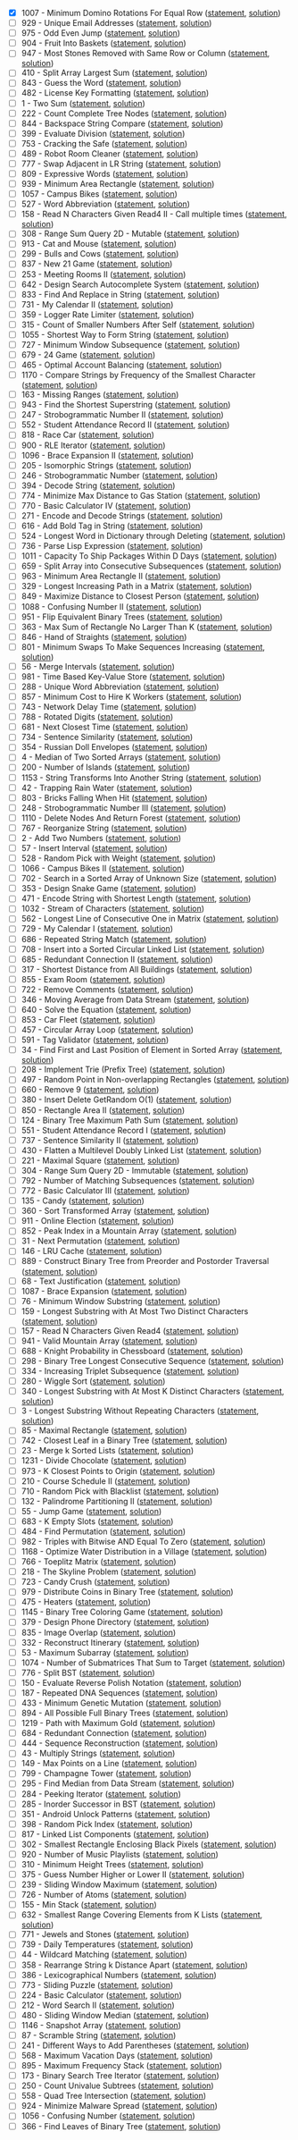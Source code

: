 - [x] 1007 - Minimum Domino Rotations For Equal Row ([statement](https://leetcode.com/problems/minimum-domino-rotations-for-equal-row/), [solution](https://github.com/ManuelLoaizaVasquez/inf263-algoritmia-pucp/blob/master/problemas/implementacion/MinimumDominoRotationsForEqualRow.cpp))
- [ ] 929 - Unique Email Addresses ([statement](#), [solution](#))
- [ ] 975 - Odd Even Jump ([statement](#), [solution](#))
- [ ] 904 - Fruit Into Baskets ([statement](#), [solution](#))
- [ ] 947 - Most Stones Removed with Same Row or Column ([statement](#), [solution](#))
- [ ] 410 - Split Array Largest Sum ([statement](#), [solution](#))
- [ ] 843 - Guess the Word ([statement](#), [solution](#))
- [ ] 482 - License Key Formatting ([statement](#), [solution](#))
- [ ] 1 - Two Sum ([statement](#), [solution](#))
- [ ] 222 - Count Complete Tree Nodes ([statement](#), [solution](#))
- [ ] 844 - Backspace String Compare ([statement](#), [solution](#))
- [ ] 399 - Evaluate Division ([statement](#), [solution](#))
- [ ] 753 - Cracking the Safe ([statement](#), [solution](#))
- [ ] 489 - Robot Room Cleaner ([statement](#), [solution](#))
- [ ] 777 - Swap Adjacent in LR String ([statement](#), [solution](#))
- [ ] 809 - Expressive Words ([statement](#), [solution](#))
- [ ] 939 - Minimum Area Rectangle ([statement](#), [solution](#))
- [ ] 1057 - Campus Bikes ([statement](#), [solution](#))
- [ ] 527 - Word Abbreviation ([statement](#), [solution](#))
- [ ] 158 - Read N Characters Given Read4 II - Call multiple times ([statement](#), [solution](#))
- [ ] 308 - Range Sum Query 2D - Mutable ([statement](#), [solution](#))
- [ ] 913 - Cat and Mouse ([statement](#), [solution](#))
- [ ] 299 - Bulls and Cows ([statement](#), [solution](#))
- [ ] 837 - New 21 Game ([statement](#), [solution](#))
- [ ] 253 - Meeting Rooms II ([statement](#), [solution](#))
- [ ] 642 - Design Search Autocomplete System ([statement](#), [solution](#))
- [ ] 833 - Find And Replace in String ([statement](#), [solution](#))
- [ ] 731 - My Calendar II ([statement](#), [solution](#))
- [ ] 359 - Logger Rate Limiter ([statement](#), [solution](#))
- [ ] 315 - Count of Smaller Numbers After Self ([statement](#), [solution](#))
- [ ] 1055 - Shortest Way to Form String ([statement](#), [solution](#))
- [ ] 727 - Minimum Window Subsequence ([statement](#), [solution](#))
- [ ] 679 - 24 Game ([statement](#), [solution](#))
- [ ] 465 - Optimal Account Balancing ([statement](#), [solution](#))
- [ ] 1170 - Compare Strings by Frequency of the Smallest Character ([statement](#), [solution](#))
- [ ] 163 - Missing Ranges ([statement](#), [solution](#))
- [ ] 943 - Find the Shortest Superstring ([statement](#), [solution](#))
- [ ] 247 - Strobogrammatic Number II ([statement](#), [solution](#))
- [ ] 552 - Student Attendance Record II ([statement](#), [solution](#))
- [ ] 818 - Race Car ([statement](#), [solution](#))
- [ ] 900 - RLE Iterator ([statement](#), [solution](#))
- [ ] 1096 - Brace Expansion II ([statement](#), [solution](#))
- [ ] 205 - Isomorphic Strings ([statement](#), [solution](#))
- [ ] 246 - Strobogrammatic Number ([statement](#), [solution](#))
- [ ] 394 - Decode String ([statement](#), [solution](#))
- [ ] 774 - Minimize Max Distance to Gas Station ([statement](#), [solution](#))
- [ ] 770 - Basic Calculator IV ([statement](#), [solution](#))
- [ ] 271 - Encode and Decode Strings ([statement](#), [solution](#))
- [ ] 616 - Add Bold Tag in String ([statement](#), [solution](#))
- [ ] 524 - Longest Word in Dictionary through Deleting ([statement](#), [solution](#))
- [ ] 736 - Parse Lisp Expression ([statement](#), [solution](#))
- [ ] 1011 - Capacity To Ship Packages Within D Days ([statement](#), [solution](#))
- [ ] 659 - Split Array into Consecutive Subsequences ([statement](#), [solution](#))
- [ ] 963 - Minimum Area Rectangle II ([statement](#), [solution](#))
- [ ] 329 - Longest Increasing Path in a Matrix ([statement](#), [solution](#))
- [ ] 849 - Maximize Distance to Closest Person ([statement](#), [solution](#))
- [ ] 1088 - Confusing Number II ([statement](#), [solution](#))
- [ ] 951 - Flip Equivalent Binary Trees ([statement](#), [solution](#))
- [ ] 363 - Max Sum of Rectangle No Larger Than K ([statement](#), [solution](#))
- [ ] 846 - Hand of Straights ([statement](#), [solution](#))
- [ ] 801 - Minimum Swaps To Make Sequences Increasing ([statement](#), [solution](#))
- [ ] 56 - Merge Intervals ([statement](#), [solution](#))
- [ ] 981 - Time Based Key-Value Store ([statement](#), [solution](#))
- [ ] 288 - Unique Word Abbreviation ([statement](#), [solution](#))
- [ ] 857 - Minimum Cost to Hire K Workers ([statement](#), [solution](#))
- [ ] 743 - Network Delay Time ([statement](#), [solution](#))
- [ ] 788 - Rotated Digits ([statement](#), [solution](#))
- [ ] 681 - Next Closest Time ([statement](#), [solution](#))
- [ ] 734 - Sentence Similarity ([statement](#), [solution](#))
- [ ] 354 - Russian Doll Envelopes ([statement](#), [solution](#))
- [ ] 4 - Median of Two Sorted Arrays ([statement](#), [solution](#))
- [ ] 200 - Number of Islands ([statement](#), [solution](#))
- [ ] 1153 - String Transforms Into Another String ([statement](#), [solution](#))
- [ ] 42 - Trapping Rain Water ([statement](#), [solution](#))
- [ ] 803 - Bricks Falling When Hit ([statement](#), [solution](#))
- [ ] 248 - Strobogrammatic Number III ([statement](#), [solution](#))
- [ ] 1110 - Delete Nodes And Return Forest ([statement](#), [solution](#))
- [ ] 767 - Reorganize String ([statement](#), [solution](#))
- [ ] 2 - Add Two Numbers ([statement](#), [solution](#))
- [ ] 57 - Insert Interval ([statement](#), [solution](#))
- [ ] 528 - Random Pick with Weight ([statement](#), [solution](#))
- [ ] 1066 - Campus Bikes II ([statement](#), [solution](#))
- [ ] 702 - Search in a Sorted Array of Unknown Size ([statement](#), [solution](#))
- [ ] 353 - Design Snake Game ([statement](#), [solution](#))
- [ ] 471 - Encode String with Shortest Length ([statement](#), [solution](#))
- [ ] 1032 - Stream of Characters ([statement](#), [solution](#))
- [ ] 562 - Longest Line of Consecutive One in Matrix ([statement](#), [solution](#))
- [ ] 729 - My Calendar I ([statement](#), [solution](#))
- [ ] 686 - Repeated String Match ([statement](#), [solution](#))
- [ ] 708 - Insert into a Sorted Circular Linked List ([statement](#), [solution](#))
- [ ] 685 - Redundant Connection II ([statement](#), [solution](#))
- [ ] 317 - Shortest Distance from All Buildings ([statement](#), [solution](#))
- [ ] 855 - Exam Room ([statement](#), [solution](#))
- [ ] 722 - Remove Comments ([statement](#), [solution](#))
- [ ] 346 - Moving Average from Data Stream ([statement](#), [solution](#))
- [ ] 640 - Solve the Equation ([statement](#), [solution](#))
- [ ] 853 - Car Fleet ([statement](#), [solution](#))
- [ ] 457 - Circular Array Loop ([statement](#), [solution](#))
- [ ] 591 - Tag Validator ([statement](#), [solution](#))
- [ ] 34 - Find First and Last Position of Element in Sorted Array ([statement](#), [solution](#))
- [ ] 208 - Implement Trie (Prefix Tree) ([statement](#), [solution](#))
- [ ] 497 - Random Point in Non-overlapping Rectangles ([statement](#), [solution](#))
- [ ] 660 - Remove 9 ([statement](#), [solution](#))
- [ ] 380 - Insert Delete GetRandom O(1) ([statement](#), [solution](#))
- [ ] 850 - Rectangle Area II ([statement](#), [solution](#))
- [ ] 124 - Binary Tree Maximum Path Sum ([statement](#), [solution](#))
- [ ] 551 - Student Attendance Record I ([statement](#), [solution](#))
- [ ] 737 - Sentence Similarity II ([statement](#), [solution](#))
- [ ] 430 - Flatten a Multilevel Doubly Linked List ([statement](#), [solution](#))
- [ ] 221 - Maximal Square ([statement](#), [solution](#))
- [ ] 304 - Range Sum Query 2D - Immutable ([statement](#), [solution](#))
- [ ] 792 - Number of Matching Subsequences ([statement](#), [solution](#))
- [ ] 772 - Basic Calculator III ([statement](#), [solution](#))
- [ ] 135 - Candy ([statement](#), [solution](#))
- [ ] 360 - Sort Transformed Array ([statement](#), [solution](#))
- [ ] 911 - Online Election ([statement](#), [solution](#))
- [ ] 852 - Peak Index in a Mountain Array ([statement](#), [solution](#))
- [ ] 31 - Next Permutation ([statement](#), [solution](#))
- [ ] 146 - LRU Cache ([statement](#), [solution](#))
- [ ] 889 - Construct Binary Tree from Preorder and Postorder Traversal ([statement](#), [solution](#))
- [ ] 68 - Text Justification ([statement](#), [solution](#))
- [ ] 1087 - Brace Expansion ([statement](#), [solution](#))
- [ ] 76 - Minimum Window Substring ([statement](#), [solution](#))
- [ ] 159 - Longest Substring with At Most Two Distinct Characters ([statement](#), [solution](#))
- [ ] 157 - Read N Characters Given Read4 ([statement](#), [solution](#))
- [ ] 941 - Valid Mountain Array ([statement](#), [solution](#))
- [ ] 688 - Knight Probability in Chessboard ([statement](#), [solution](#))
- [ ] 298 - Binary Tree Longest Consecutive Sequence ([statement](#), [solution](#))
- [ ] 334 - Increasing Triplet Subsequence ([statement](#), [solution](#))
- [ ] 280 - Wiggle Sort ([statement](#), [solution](#))
- [ ] 340 - Longest Substring with At Most K Distinct Characters ([statement](#), [solution](#))
- [ ] 3 - Longest Substring Without Repeating Characters ([statement](#), [solution](#))
- [ ] 85 - Maximal Rectangle ([statement](#), [solution](#))
- [ ] 742 - Closest Leaf in a Binary Tree ([statement](#), [solution](#))
- [ ] 23 - Merge k Sorted Lists ([statement](#), [solution](#))
- [ ] 1231 - Divide Chocolate ([statement](#), [solution](#))
- [ ] 973 - K Closest Points to Origin ([statement](#), [solution](#))
- [ ] 210 - Course Schedule II ([statement](#), [solution](#))
- [ ] 710 - Random Pick with Blacklist ([statement](#), [solution](#))
- [ ] 132 - Palindrome Partitioning II ([statement](#), [solution](#))
- [ ] 55 - Jump Game ([statement](#), [solution](#))
- [ ] 683 - K Empty Slots ([statement](#), [solution](#))
- [ ] 484 - Find Permutation ([statement](#), [solution](#))
- [ ] 982 - Triples with Bitwise AND Equal To Zero ([statement](#), [solution](#))
- [ ] 1168 - Optimize Water Distribution in a Village ([statement](#), [solution](#))
- [ ] 766 - Toeplitz Matrix ([statement](#), [solution](#))
- [ ] 218 - The Skyline Problem ([statement](#), [solution](#))
- [ ] 723 - Candy Crush ([statement](#), [solution](#))
- [ ] 979 - Distribute Coins in Binary Tree ([statement](#), [solution](#))
- [ ] 475 - Heaters ([statement](#), [solution](#))
- [ ] 1145 - Binary Tree Coloring Game ([statement](#), [solution](#))
- [ ] 379 - Design Phone Directory ([statement](#), [solution](#))
- [ ] 835 - Image Overlap ([statement](#), [solution](#))
- [ ] 332 - Reconstruct Itinerary ([statement](#), [solution](#))
- [ ] 53 - Maximum Subarray ([statement](#), [solution](#))
- [ ] 1074 - Number of Submatrices That Sum to Target ([statement](#), [solution](#))
- [ ] 776 - Split BST ([statement](#), [solution](#))
- [ ] 150 - Evaluate Reverse Polish Notation ([statement](#), [solution](#))
- [ ] 187 - Repeated DNA Sequences ([statement](#), [solution](#))
- [ ] 433 - Minimum Genetic Mutation ([statement](#), [solution](#))
- [ ] 894 - All Possible Full Binary Trees ([statement](#), [solution](#))
- [ ] 1219 - Path with Maximum Gold ([statement](#), [solution](#))
- [ ] 684 - Redundant Connection ([statement](#), [solution](#))
- [ ] 444 - Sequence Reconstruction ([statement](#), [solution](#))
- [ ] 43 - Multiply Strings ([statement](#), [solution](#))
- [ ] 149 - Max Points on a Line ([statement](#), [solution](#))
- [ ] 799 - Champagne Tower ([statement](#), [solution](#))
- [ ] 295 - Find Median from Data Stream ([statement](#), [solution](#))
- [ ] 284 - Peeking Iterator ([statement](#), [solution](#))
- [ ] 285 - Inorder Successor in BST ([statement](#), [solution](#))
- [ ] 351 - Android Unlock Patterns ([statement](#), [solution](#))
- [ ] 398 - Random Pick Index ([statement](#), [solution](#))
- [ ] 817 - Linked List Components ([statement](#), [solution](#))
- [ ] 302 - Smallest Rectangle Enclosing Black Pixels ([statement](#), [solution](#))
- [ ] 920 - Number of Music Playlists ([statement](#), [solution](#))
- [ ] 310 - Minimum Height Trees ([statement](#), [solution](#))
- [ ] 375 - Guess Number Higher or Lower II ([statement](#), [solution](#))
- [ ] 239 - Sliding Window Maximum ([statement](#), [solution](#))
- [ ] 726 - Number of Atoms ([statement](#), [solution](#))
- [ ] 155 - Min Stack ([statement](#), [solution](#))
- [ ] 632 - Smallest Range Covering Elements from K Lists ([statement](#), [solution](#))
- [ ] 771 - Jewels and Stones ([statement](#), [solution](#))
- [ ] 739 - Daily Temperatures ([statement](#), [solution](#))
- [ ] 44 - Wildcard Matching ([statement](#), [solution](#))
- [ ] 358 - Rearrange String k Distance Apart ([statement](#), [solution](#))
- [ ] 386 - Lexicographical Numbers ([statement](#), [solution](#))
- [ ] 773 - Sliding Puzzle ([statement](#), [solution](#))
- [ ] 224 - Basic Calculator ([statement](#), [solution](#))
- [ ] 212 - Word Search II ([statement](#), [solution](#))
- [ ] 480 - Sliding Window Median ([statement](#), [solution](#))
- [ ] 1146 - Snapshot Array ([statement](#), [solution](#))
- [ ] 87 - Scramble String ([statement](#), [solution](#))
- [ ] 241 - Different Ways to Add Parentheses ([statement](#), [solution](#))
- [ ] 568 - Maximum Vacation Days ([statement](#), [solution](#))
- [ ] 895 - Maximum Frequency Stack ([statement](#), [solution](#))
- [ ] 173 - Binary Search Tree Iterator ([statement](#), [solution](#))
- [ ] 250 - Count Univalue Subtrees ([statement](#), [solution](#))
- [ ] 558 - Quad Tree Intersection ([statement](#), [solution](#))
- [ ] 924 - Minimize Malware Spread ([statement](#), [solution](#))
- [ ] 1056 - Confusing Number ([statement](#), [solution](#))
- [ ] 366 - Find Leaves of Binary Tree ([statement](#), [solution](#))
